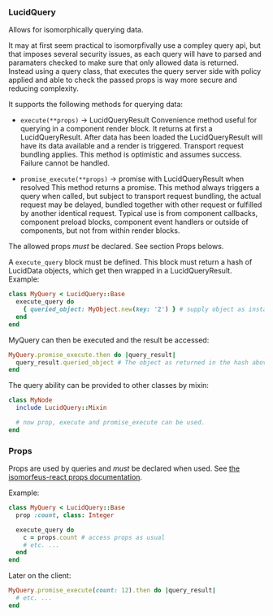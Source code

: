 ### LucidQuery

Allows for isomorphically querying data.

It may at first seem practical to isomorpfivally use a compley query api, but that imposes several security issues, as each query will have to
parsed and paramaters checked to make sure that only allowed data is returned. Instead using a query class, that executes the query server side
with policy applied and able to check the passed props is way more secure and reducing complexity.

It supports the following methods for querying data:
- `execute(**props)` -> LucidQueryResult
  Convenience method useful for querying in a component render block. It returns at first a LucidQueryResult. After data has been loaded
  the LucidQueryResult will have its data available and a render is triggered. Transport request bundling applies.
  This method is optimistic and assumes success. Failure cannot be handled.

- `promise_execute(**props)` -> promise with LucidQueryResult when resolved
  This method returns a promise. This method always triggers a query when called, but subject to transport request bundling, the actual request may be
  delayed, bundled together with other request or fulfilled by another identical request.
  Typical use is from component callbacks, component preload blocks, component event handlers or outside of components,
  but not from within render blocks.

The allowed props *must* be declared. See section Props belows.

A `execute_query` block must be defined. This block must return a hash of LucidData objects,
which get then wrapped in a LucidQueryResult. Example:
```ruby
class MyQuery < LucidQuery::Base
  execute_query do
    { queried_object: MyObject.new(key: '2') } # supply object as instance
  end
end
```
MyQuery can then be executed and the result be accessed:
```ruby
MyQuery.promise_execute.then do |query_result|
  query_result.queried_object # The object as returned in the hash above. The hash key can be accessed with a method.
end
```
The query ability can be provided to other classes by mixin:
```ruby
class MyNode
  include LucidQuery::Mixin

  # now prop, execute and promise_execute can be used.
end
```

### Props
Props are used by queries and *must* be declared when used.
See [the isomorfeus-react props documentation](https://github.com/isomorfeus/isomorfeus-react/blob/master/docs/props.md#prop-declaration).

Example:
```ruby
class MyQuery < LucidQuery::Base
  prop :count, class: Integer

  execute_query do
    c = props.count # access props as usual
    # etc. ...
  end
end
```
Later on the client:
```ruby
MyQuery.promise_execute(count: 12).then do |query_result|
  # etc. ...
end
```
